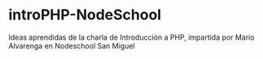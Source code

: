 # introPHP-NodeSchool
Ideas aprendidas de la charla de Introducción a PHP, impartida por Mario Alvarenga en Nodeschool San Miguel
